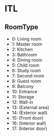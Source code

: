 # ITL
## RoomType
- 0: Living room
- 1: Master room
- 2: Kitchen
- 3: Bathroom
- 4: Dining room
- 5: Child room
- 6: Study room
- 7: Second room
- 8: Guest room
- 9: Balcony
- 10: Entrance
- 11: Storage
- 12: Wall-in
- 13: (External area)
- 14: (Exterior wall)
- 15: (Front door)
- 16: (Interior wall)
- 17: (Interior door)